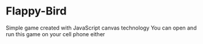 # Flappy-Bird
Simple game created with JavaScript canvas technology
You can open and run this game on your cell phone either
